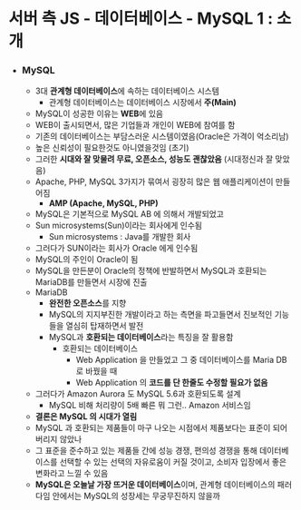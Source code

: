 # 서버 측 JS - 데이터베이스 - MySQL 1 : 소개

- ### MySQL

  - 3대 **관계형 데이터베이스**에 속하는 데이터베이스 시스템
    - 관계형 데이터베이스는 데이터베이스 시장에서 **주(Main)**
  - MySQL이 성공한 이유는 **WEB**에 있음
  - WEB이 출시되면서, 많은 기업들과 개인이 WEB에 참여를 함
  - 기존의 데이터베이스는 부담스러운 시스템이였음(Oracle은 가격이 억소리남)
  - 높은 신뢰성이 필요한것도 아니였을것임 (초기)
  - 그러한 **시대와 잘 맞물려 무료, 오픈소스, 성능도 괜찮았음** (시대정신과 잘 맞았음)
  - Apache, PHP, MySQL 3가지가 묶여서 굉장히 많은 웹 애플리케이션이 만들어짐
    - **AMP (Apache, MySQL, PHP)**
  - MySQL은 기본적으로 MySQL AB 에 의해서 개발되었고
  - Sun microsystems(Sun)이라는 회사에게 인수됨
    - Sun microsystems : Java를 개발한 회사
  - 그러다가 SUN이라는 회사가 Oracle 에게 인수됨
  - MySQL의 주인이 Oracle이 됨
  - MySQL을 만든분이 Oracle의 정책에 반발하면서 MySQL과 호환되는 MariaDB를 만들면서 시장에 진출
  - MariaDB
    - **완전한 오픈소스**를 지향
    - MySQL의 지지부진한 개발이라고 하는 측면을 파고들면서 진보적인 기능들을 열심히 탑재하면서 발전
    - MySQL과 **호환되는 데이터베이스**라는 특징을 잘 활용함
      - 호환되는 데이터베이스
        - Web Application 을 만들었고 그 중 데이터베이스를 Maria DB로 바꿨을 때
        - Web Application 의 **코드를 단 한줄도 수정할 필요가 없음**
  - 그러다가 Amazon Aurora 도 MySQL 5.6과 호환되도록 설계
    - MySQL 비해 처리량이 5배 빠른 뭐 그런.. Amazon 서비스임
  - **결론은 MySQL 의 시대가 열림**
  - MySQL 과 호환되는 제품들이 마구 나오는 시점에서 제품보다는 표준이 되어버리지 않았나
  - 그 표준을 준수하고 있는 제품들 간에 성능 경쟁, 편의성 경쟁을 통해 데이터베이스를 선택할 수 있는 선택의 자유로움이 커질 것이고, 소비자 입장에서 좋은 변화라고 느낄 수 있음
  - **MySQL은 오늘날 가장 뜨거운 데이터베이스**이며, 관계형 데이터베이스의 패러다임 안에서는 MySQL의 성장세는 무궁무진하지 않을까